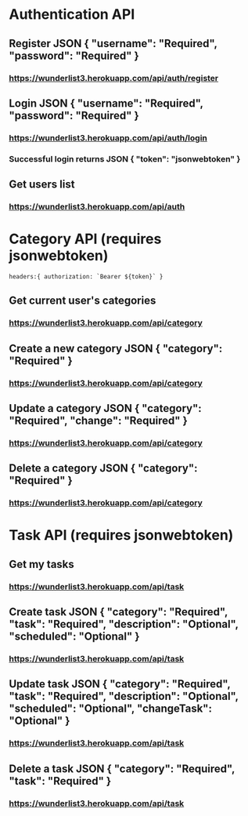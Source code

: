 # Authentication API
## Register JSON { "username": "Required", "password": "Required" }
### https://wunderlist3.herokuapp.com/api/auth/register

## Login JSON { "username": "Required", "password": "Required" }
### https://wunderlist3.herokuapp.com/api/auth/login
### Successful login returns JSON { "token": "jsonwebtoken" }

## Get users list
### https://wunderlist3.herokuapp.com/api/auth

# Category API (requires jsonwebtoken)
<p><code>headers:{ authorization: `Bearer ${token}` }</code></p>

## Get current user's categories
### https://wunderlist3.herokuapp.com/api/category

## Create a new category JSON { "category": "Required" }
### https://wunderlist3.herokuapp.com/api/category

## Update a category JSON { "category": "Required", "change": "Required" }
### https://wunderlist3.herokuapp.com/api/category

## Delete a category JSON { "category": "Required" }
### https://wunderlist3.herokuapp.com/api/category

# Task API (requires jsonwebtoken)
## Get my tasks
### https://wunderlist3.herokuapp.com/api/task

## Create task JSON { "category": "Required", "task": "Required", "description": "Optional", "scheduled": "Optional" }
### https://wunderlist3.herokuapp.com/api/task

## Update task JSON { "category": "Required", "task": "Required", "description": "Optional", "scheduled": "Optional", "changeTask": "Optional" }
### https://wunderlist3.herokuapp.com/api/task

## Delete a task JSON { "category": "Required", "task": "Required" }
### https://wunderlist3.herokuapp.com/api/task